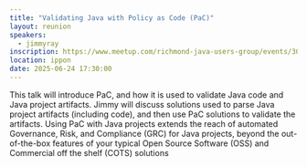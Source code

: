 ```yaml
---
title: "Validating Java with Policy as Code (PaC)"
layout: reunion
speakers:
  - jimmyray
inscription: https://www.meetup.com/richmond-java-users-group/events/307601386/?eventOrigin=group_upcoming_events
location: ippon
date: 2025-06-24 17:30:00
---
```


This talk will introduce PaC, and how it is used to validate Java code and Java project artifacts. Jimmy will discuss solutions used to parse Java project artifacts (including code), and then use PaC solutions to validate the artifacts. Using PaC with Java projects extends the reach of automated Governance, Risk, and Compliance (GRC) for Java projects, beyond the out-of-the-box features of your typical Open Source Software (OSS) and Commercial off the shelf (COTS) solutions


